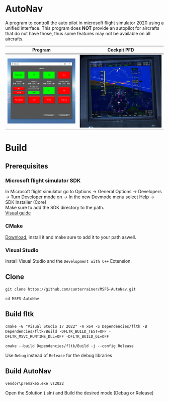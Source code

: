 # AutoNav
A program to controll the auto pilot in microsoft flight simulator 2020 using a unified interface. This program does **NOT** provide an autopilot for aircrafts that do not have those, thus some features may not be available on all aircrafts.

Program             |  Cockpit PFD
:-------------------------:|:-------------------------:
![](./docs/program.PNG)  |  ![](./docs/cockpit.PNG)

# Build
## Prerequisites
### Microsoft flight simulator SDK
In Microsoft flight simulator go to Options &rarr; General Options &rarr; Developers &rarr; Turn Developer mode on &rarr; In the new Devmode menu select Help &rarr; SDK Installer (Core)  
Make sure to add the SDK directory to the path.  
[Visual guide](https://docs.flightsimulator.com/html/Introduction/SDK_Overview.htm)
### CMake
[Download](https://cmake.org/download/), install it and make sure to add it to your path aswell.
### Visual Studio
Install Visual Studio and the `Development with C++` Extension.

## Clone
```
git clone https://github.com/cunterrainer/MSFS-AutoNav.git
```
```
cd MSFS-AutoNav
```

## Build fltk
```
cmake -G "Visual Studio 17 2022" -A x64 -S Dependencies/fltk -B Dependencies/fltk/Build -DFLTK_BUILD_TEST=OFF -DFLTK_MSVC_RUNTIME_DLL=OFF -DFLTK_BUILD_GL=OFF
```
```
cmake --build Dependencies/fltk/Build -j --config Release
```
Use `Debug` instead of `Release` for the debug libraries

## Build AutoNav
```
vendor\premake5.exe vs2022
```
Open the Solution (.sln) and Build the desired mode (Debug or Release)